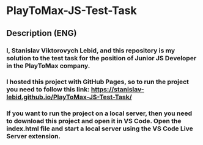 # PlayToMax-JS-Test-Task
## Description (ENG)
### I, Stanislav Viktorovych Lebid, and this repository is my solution to the test task for the position of Junior JS Developer in the PlayToMax company. 
### I hosted this project with GitHub Pages, so to run the project you need to follow this link: https://stanislav-lebid.github.io/PlayToMax-JS-Test-Task/ 
### If you want to run the project on a local server, then you need to download this project and open it in VS Code. Open the index.html file and start a local server using the VS Code Live Server extension.
